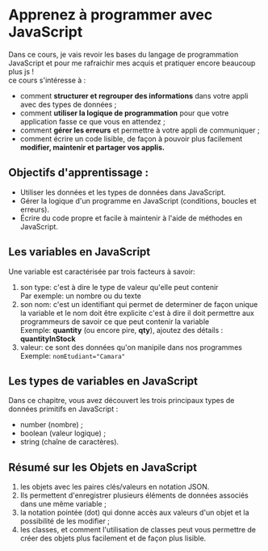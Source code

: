 # Apprenez à programmer avec JavaScript

Dans ce cours, je vais revoir les bases du langage de programmation JavaScript et pour me rafraichir mes acquis et pratiquer encore beaucoup plus js !<br> ce cours s'intéresse à :
* comment **structurer et regrouper des informations** dans votre appli avec des types de données ;
* comment **utiliser la logique de programmation** pour que votre application fasse ce que vous en attendez ;
* comment **gérer les erreurs** et permettre à votre appli de communiquer ;
* comment écrire un code lisible, de façon à pouvoir plus facilement **modifier, maintenir et partager vos applis.**

## Objectifs d'apprentissage :

* Utiliser les données et les types de données dans JavaScript.
* Gérer la logique d'un programme en JavaScript (conditions, boucles et erreurs).
* Écrire du code propre et facile à maintenir à l'aide de méthodes en JavaScript.

## Les variables en JavaScript
Une variable est caractérisée par trois facteurs à savoir:
1. son type: c'est à dire le  type de valeur qu'elle peut contenir<br>Par exemple: un nombre ou du texte
2. son nom: c'est un identifiant qui permet de determiner de façon unique la variable et le nom doit être explicite c'est à dire il doit permettre aux programmeurs de savoir ce que peut contenir la variable <br/>Exemple: **quantity**  (ou encore pire,  **qty**), ajoutez des détails :  **quantityInStock**
3. valeur: ce sont des données qu'on manipile dans nos programmes<br>Exemple: <code>nomEtudiant="Camara"</code>

## Les types de variables en JavaScript
Dans ce chapitre, vous avez découvert les trois principaux types de données primitifs en JavaScript :
* number (nombre) ;
* boolean (valeur logique) ;
* string (chaîne de caractères).

## Résumé sur les Objets en JavaScript
1. les objets avec les paires clés/valeurs en notation JSON. 
2. Ils permettent d'enregistrer plusieurs éléments de données associés dans une même variable ;
3. la notation pointée (dot) qui donne accès aux valeurs d'un objet et la possibilité de les modifier ;
4. les classes, et comment l'utilisation de classes peut vous permettre de créer des objets plus facilement et de façon plus lisible.